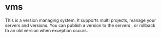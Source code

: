 # vms
This is a version managing system. It supports multi projects, manage your servers and versions. You can publish a version to the servers , or rollback to an old version when exception occurs.
